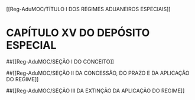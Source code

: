 [[Reg-AduMOC/TÍTULO I DOS REGIMES ADUANEIROS ESPECIAIS]]

# CAPÍTULO XV DO DEPÓSITO ESPECIAL
##[[Reg-AduMOC/SEÇÃO I DO CONCEITO]]

##[[Reg-AduMOC/SEÇÃO II DA CONCESSÃO, DO PRAZO E DA APLICAÇÃO DO REGIME]]

##[[Reg-AduMOC/SEÇÃO III DA EXTINÇÃO DA APLICAÇÃO DO REGIME]]